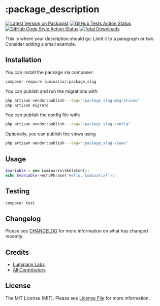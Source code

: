 # :package_description

[![Latest Version on Packagist](https://img.shields.io/packagist/v/luminarix/:package_slug.svg?style=flat-square)](https://packagist.org/packages/luminarix/:package_slug)
[![GitHub Tests Action Status](https://img.shields.io/github/actions/workflow/status/luminarix/:package_slug/run-tests.yml?branch=main&label=tests&style=flat-square)](https://github.com/luminarix/:package_slug/actions?query=workflow%3Arun-tests+branch%3Amain)
[![GitHub Code Style Action Status](https://img.shields.io/github/actions/workflow/status/luminarix/:package_slug/fix-php-code-style-issues.yml?branch=main&label=code%20style&style=flat-square)](https://github.com/luminarix/:package_slug/actions?query=workflow%3A"Fix+PHP+code+style+issues"+branch%3Amain)
[![Total Downloads](https://img.shields.io/packagist/dt/luminarix/:package_slug.svg?style=flat-square)](https://packagist.org/packages/luminarix/:package_slug)

This is where your description should go. Limit it to a paragraph or two. Consider adding a small example.

## Installation

You can install the package via composer:

```bash
composer require luminarix/:package_slug
```

You can publish and run the migrations with:

```bash
php artisan vendor:publish --tag=":package_slug-migrations"
php artisan migrate
```

You can publish the config file with:

```bash
php artisan vendor:publish --tag=":package_slug-config"
```

Optionally, you can publish the views using

```bash
php artisan vendor:publish --tag=":package_slug-views"
```

## Usage

```php
$variable = new Luminarix\Skeleton();
echo $variable->echoPhrase('Hello, Luminarix!');
```

## Testing

```bash
composer test
```

## Changelog

Please see [CHANGELOG](CHANGELOG.md) for more information on what has changed recently.

## Credits

- [Luminarix Labs](https://github.com/luminarix)
- [All Contributors](../../contributors)

## License

The MIT License (MIT). Please see [License File](LICENSE.md) for more information.
